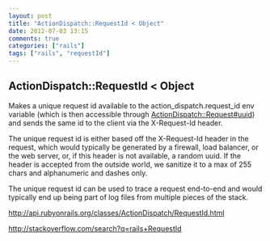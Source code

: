 ```yaml
---
layout: post
title: "ActionDispatch::RequestId < Object"
date: 2012-07-03 13:15
comments: true
categories: ["rails"]
tags: ["rails", "requestId"]
---
```

## ActionDispatch::RequestId < Object
Makes a unique request id available to the action_dispatch.request_id env variable (which is then accessible through <a href="http://api.rubyonrails.org/classes/ActionDispatch/Request.html#method-i-uuid">ActionDispatch::Request#uuid</a>) and sends the same id to the client via the X-Request-Id header.

The unique request id is either based off the X-Request-Id header in the request, which would typically be generated by a firewall, load balancer, or the web server, or, if this header is not available, a random uuid. If the header is accepted from the outside world, we sanitize it to a max of 255 chars and alphanumeric and dashes only.

The unique request id can be used to trace a request end-to-end and would typically end up being part of log files from multiple pieces of the stack.

<a href="http://api.rubyonrails.org/classes/ActionDispatch/RequestId.html">http://api.rubyonrails.org/classes/ActionDispatch/RequestId.html</a>

<a href="http://stackoverflow.com/search?q=rails+RequestId">http://stackoverflow.com/search?q=rails+RequestId</a>
